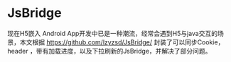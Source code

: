 # JsBridge

  现在H5嵌入 Android App开发中已是一种潮流，经常会遇到H5与java交互的场景，本文根据 https://github.com/lzyzsd/JsBridge/ 封装了可以同步Cookie，header ，带有加载进度，以及下拉刷新的JsBridge，并解决了部分问题。
